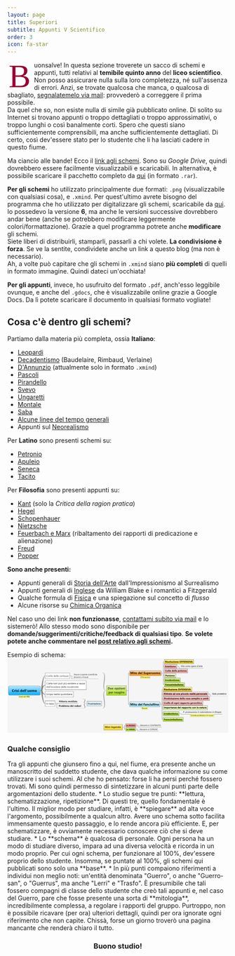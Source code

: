 ```yaml
---
layout: page
title: Superiori
subtitle: Appunti V Scientifico
order: 3
icon: fa-star
---
```

<span style="float: left; color: #903; font-size: 75px; line-height: 60px; padding-top: 4px; padding-right: 8px; padding-left: 3px; font-family: Georgia;">B</span>uonsalve! 
In questa sezione troverete un sacco di schemi e appunti, tutti relativi al **temibile quinto anno** del **liceo scientifico**. 
Non posso assicurare nulla sulla loro completezza, né sull'assenza di errori. Anzi, se trovate qualcosa che manca, o qualcosa di sbagliato, [segnalatemelo via mail](mailto:francesco.manzali@studenti.unipd.it): provvederò a correggere il prima possibile.
<br/>Da quel che so, non esiste nulla di simile già pubblicato online. Di solito su Internet si trovano appunti o troppo dettagliati o troppo approssimativi, o troppo lunghi o così banalmente corti. Spero che questi siano sufficientemente comprensibili, ma anche sufficientemente dettagliati. Di certo, così dev'essere stato per lo studente che li ha lasciati cadere in questo fiume. 

Ma ciancio alle bande! Ecco il [link agli schemi](https://drive.google.com/folderview?id=0B9SB3utV_2f-eDZ5cnlna1YwaVE&usp=sharing). Sono su <i>Google Drive</i>, quindi dovrebbero essere facilmente visualizzabili e scaricabili. In alternativa, è possibile scaricare il pacchetto completo da [qui](/files/ProjectStudenti.rar) (in formato `.rar`).

**Per gli schemi** ho utilizzato principalmente due formati: `.png` (visualizzabile con qualsiasi cosa), e `.xmind`. Per quest'ultimo avrete bisogno del programma che ho utilizzato per digitalizzare gli schemi, scaricabile da [qui](http://www.xmind.net/). <br/> Io possedevo la versione **6**, ma anche le versioni successive dovrebbero andar bene (anche se potrebbero modificare leggermente colori/formattazione). Grazie a quel programma potrete anche **modificare** gli schemi. <br/> Siete liberi di distribuirli, stamparli, passarli a chi volete. **La condivisione è forza**. Se ve la sentite, condividete anche un link a questo blog (ma non è necessario).<br/> Ah, a volte può capitare che gli schemi in `.xmind` siano **più completi** di quelli in formato immagine. Quindi dateci un'occhiata! 

**Per gli appunti**, invece, ho usufruito del formato `.pdf`, anch'esso leggibile ovunque, e anche del `.gdocs`, che è visualizzabile online grazie a Google Docs. Da lì potete scaricare il documento in qualsiasi formato vogliate!

<h2>Cosa c'è dentro gli schemi?</h2>

Partiamo dalla materia più completa, ossia **Italiano**:
* [Leopardi](https://drive.google.com/open?id=0B9SB3utV_2f-YTMwYUVDU1pBRkE)
* [Decadentismo](https://drive.google.com/folderview?id=0B9SB3utV_2f-QXJqT1F0dHhYRWc&usp=sharing) (Baudelaire, Rimbaud, Verlaine)
* [D'Annunzio](https://drive.google.com/folderview?id=0B9SB3utV_2f-eXFUelN2Ukh0bVU&usp=sharing) (attualmente solo in formato `.xmind`)
* [Pascoli](https://drive.google.com/open?id=0B9SB3utV_2f-eGRNLWFKQV82OUk)
* [Pirandello](https://drive.google.com/folderview?id=0B9SB3utV_2f-U2VWUXpLVFJ5dWM&usp=sharing)
* [Svevo](https://drive.google.com/folderview?id=0B9SB3utV_2f-ZDRrMjJBUkdPMk0&usp=sharing)
* [Ungaretti](https://drive.google.com/folderview?id=0B9SB3utV_2f-bWxTYjNUOWlPQUE&usp=sharing)
* [Montale](https://drive.google.com/folderview?id=0B9SB3utV_2f-SU5seGtKQzBUbXM&usp=sharing)
* [Saba](https://drive.google.com/folderview?id=0B9SB3utV_2f-anZHcm9BcDJ4SUE&usp=sharing)
* [Alcune linee del tempo generali](https://drive.google.com/folderview?id=0B9SB3utV_2f-X0RCNVhNckFFQU0&usp=sharing)
* Appunti sul [Neorealismo](https://drive.google.com/folderview?id=0B9SB3utV_2f-TENrbU96NVpuMVU&usp=sharing)

Per **Latino** sono presenti schemi su:
* [Petronio](https://drive.google.com/folderview?id=0B9SB3utV_2f-c0lTbzlOTG1CUzA&usp=sharing)
* [Apuleio](https://drive.google.com/folderview?id=0B9SB3utV_2f-V3BvRHFrX3lQOUk&usp=sharing)
* [Seneca](https://drive.google.com/folderview?id=0B9SB3utV_2f-RTlkTERZTUJDVms&usp=sharing)
* [Tacito](https://drive.google.com/folderview?id=0B9SB3utV_2f-VEplS2hQZUtGZGM&usp=sharing)

Per **Filosofia** sono presenti appunti su:
* [Kant](https://drive.google.com/folderview?id=0B9SB3utV_2f-VHp1X0hyWm5wN1E&usp=sharing) (solo la <i>Critica della ragion pratica</i>)
* [Hegel](https://drive.google.com/folderview?id=0B9SB3utV_2f-S0YzN1BwUVFqUlk&usp=sharing)
* [Schopenhauer](https://drive.google.com/folderview?id=0B9SB3utV_2f-eThFeHd1dVpGWjg&usp=sharing)
* [Nietzsche](https://drive.google.com/folderview?id=0B9SB3utV_2f-NUI2QVhnaVpDTzg&usp=sharing)
* [Feuerbach e Marx](https://drive.google.com/folderview?id=0B9SB3utV_2f-Z0pJaHNYVTI5SXc&usp=sharing) (ribaltamento dei rapporti di predicazione e alienazione)
* [Freud](https://drive.google.com/folderview?id=0B9SB3utV_2f-U2huTTdiN1gyRm8&usp=sharing)
* [Popper](https://drive.google.com/folderview?id=0B9SB3utV_2f-TEtKV3RjbU1RN0E&usp=sharing)

**Sono anche presenti:**
* Appunti generali di [Storia dell'Arte](https://drive.google.com/folderview?id=0B9SB3utV_2f-SU5hTUFvM29xN00&usp=sharing) dall'Impressionismo al Surrealismo
* Appunti generali di [Inglese](https://drive.google.com/folderview?id=0B9SB3utV_2f-Zm41amxwaVdMcGs&usp=sharing) da William Blake e i romantici a Fitzgerald
* Qualche formula di [Fisica](https://drive.google.com/folderview?id=0B9SB3utV_2f-Rzl0UWZ0SWU2VXM&usp=sharing) e una spiegazione sul concetto di <i>flusso</i>
* Alcune risorse su [Chimica Organica](https://drive.google.com/folderview?id=0B9SB3utV_2f-WU1FUTdKU1NZNlE&usp=sharing)

Nel caso uno dei link **non funzionasse**, [contattami subito via mail](mailto:manzali.francesco97@gmail.com) e lo sistemerò! Allo stesso modo sono disponibile per **domande/suggerimenti/critiche/feedback di qualsiasi tipo**.
**Se volete potete anche commentare nel [post relativo agli schemi](http://goldshish.hol.es/posts/prova-schema).**

Esempio di schema: 
<img src="/assets/images/CrisiUomo.png" class="zoom-img"/>

<h3>Qualche consiglio</h3>
Tra gli appunti che giunsero fino a qui, nel fiume, era presente anche un manoscritto del suddetto studente, che dava qualche informazione su come utilizzare i suoi schemi. Al che ho pensato: forse li ha persi perché fossero trovati. Mi sono quindi permesso di sintetizzare in alcuni punti parte delle argomentazioni dello studente.
* Lo studio segue tre punti: **lettura, schematizzazione, ripetizione**. Di questi tre, quello fondamentale è l'ultimo. Il miglior modo per studiare, infatti, è **spiegare** ad alta voce l'argomento, possibilmente a qualcun altro. Avere uno schema sotto facilita immensamente questo passaggio, e lo rende ancora più efficiente. E, per schematizzare, è ovviamente necessario conoscere ciò che si deve studiare. 
* Lo **schema** è qualcosa di personale. Ogni persona ha un modo di studiare diverso, impara ad una diversa velocità e ricorda in un modo proprio. Per cui ogni schema, per funzionare al 100%, dev'essere proprio dello studente. Insomma, se puntate al 100%, gli schemi qui pubblicati sono solo una **base**. 
* In più punti compaiono riferimenti a individui non meglio noti: un'entità denominata "Guerro", o anche "Guerro-san", o "Guerrus", ma anche "Lerri" e "Trasfo". È presumibile che tali fossero compagni di classe dello studente che creò tali appunti e, nel caso del Guerro, pare che fosse presente una sorta di **mitologia**, incredibilmente complessa, a regolare i rapporti del gruppo. Purtroppo, non è possibile ricavare (per ora) ulteriori dettagli, quindi per ora ignorate ogni riferimento che non capite. Chissà, forse un giorno troverò una pagina mancante che renderà chiaro il tutto. 

<center><h3>Buono studio!</h3></center>
